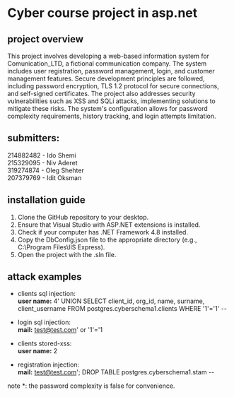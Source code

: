 # Cyber course project in asp.net
## project overview
This project involves developing a web-based information system for Comunication_LTD, a fictional communication company. The system includes user registration, password management, login, and customer management features. Secure development principles are followed, including password encryption, TLS 1.2 protocol for secure connections, and self-signed certificates. The project also addresses security vulnerabilities such as XSS and SQLi attacks, implementing solutions to mitigate these risks. The system's configuration allows for password complexity requirements, history tracking, and login attempts limitation.

## submitters: 
214882482 - Ido Shemi <br />
215329095 - Niv Aderet <br />
319274874 - Oleg Shehter <br />
207379769 - Idit Oksman

## installation guide
1. Clone the GitHub repository to your desktop.
2. Ensure that Visual Studio with ASP.NET extensions is installed.
3. Check if your computer has .NET Framework 4.8 installed.
4. Copy the DbConfig.json file to the appropriate directory (e.g., C:\Program Files\IIS Express).
5. Open the project with the .sln file.

## attack examples
* clients sql injection:<br />
    **user name:** 4' UNION SELECT client_id, org_id, name, surname, client_username FROM postgres.cyberschema1.clients WHERE '1'='1' --

* login sql injection: <br />
    **mail:** test@test.com' or '1'='1

* clients stored-xss:<br />
    **user name:** 2<script>alert("vulnerability found");</script>

* registration injection: <br />
    **mail:** test@test.com'; DROP TABLE postgres.cyberschema1.stam --
    
note *: the password complexity is false for convenience.
